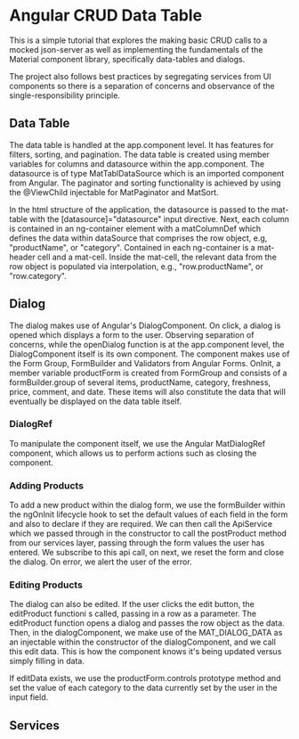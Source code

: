 # Angular CRUD Data Table

This is a simple tutorial that explores the making basic CRUD calls to a mocked json-server as well as implementing the fundamentals of the Material component library, specifically data-tables and dialogs. 

The project also follows best practices by segregating services from UI components so there is a separation of concerns and observance of the single-responsibility principle. 

## Data Table

The data table is handled at the app.component level. It has features for filters, sorting, and pagination. The data table is created using member variables for columns and datasource within the app.component. The datasource is of type MatTablDataSource which is an imported component from Angular. The paginator and sorting functionality is achieved by using the @ViewChild injectable for MatPaginator and MatSort. 

In the html structure of the application, the datasource is passed to the mat-table with the [datasource]="datasource" input directive. Next, each column is contained in an ng-container element with a matColumnDef which defines the data within dataSource that comprises the row object, e.g, "productName", or "category". Contained in each ng-container is a mat-header cell and a mat-cell. Inside the mat-cell, the relevant data from the row object is populated via interpolation, e.g., "row.productName", or "row.category". 

## Dialog   
The dialog makes use of Angular's DialogComponent. On click, a dialog is opened which displays a form to the user. Observing separation of concerns, while the openDialog function is at the app.component level, the DialogComponent itself is its own component. The component makes use of the Form Group, FormBuilder and Validators from Angular Forms. OnInit, a member variable productForm is created from FormGroup and consists of a formBuilder.group of several items, productName, category, freshness, price, comment, and date. These items will also constitute the data that will eventually be displayed on the data table itself. 

### DialogRef
To manipulate the component itself, we use the Angular MatDialogRef component, which allows us to perform actions such as closing the component. 


### Adding Products
To add a new product within the dialog form, we use the formBuilder within the ngOnInit lifecycle hook to set the default values of each field in the form and also to declare if they are required. We can then call the ApiService which we passed through in the constructor to call the postProduct method from our services layer, passing through the form values the user has entered. We subscribe to this api call, on next, we reset the form and close the dialog. On error, we alert the user of the error. 


### Editing Products
The dialog can also be edited. If the user clicks the edit button, the editProduct functioni s called, passing in a row as a parameter. The editProduct function opens a dialog and passes the row object as the data. Then, in the dialogComponent, we make use of the MAT_DIALOG_DATA as an injectable within the constructor of the dialogComponent, and we call this edit data. This is how the component knows it's being updated versus simply filling in data. 

If editData exists, we use the productForm.controls prototype method and set the value of each category to the data currently set by the user in the input field. 


## Services  

